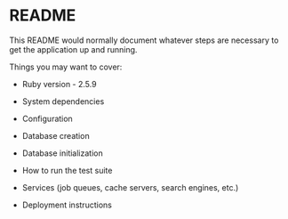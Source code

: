 # README

This README would normally document whatever steps are necessary to get the
application up and running.

Things you may want to cover:

* Ruby version - 2.5.9

* System dependencies

* Configuration

* Database creation

* Database initialization

* How to run the test suite

* Services (job queues, cache servers, search engines, etc.)

* Deployment instructions

